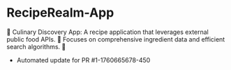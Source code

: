 # RecipeRealm-App
🍳 Culinary Discovery App: A recipe application that leverages external public food APIs. 🥗 Focuses on comprehensive ingredient data and efficient search algorithms. 🔎


- Automated update for PR #1-1760665678-450